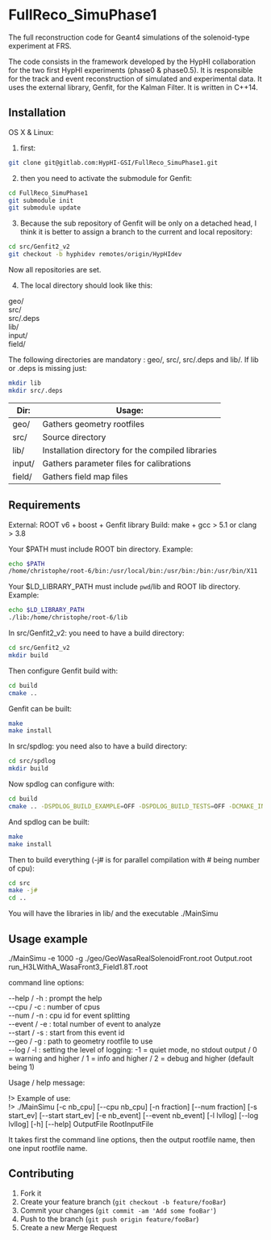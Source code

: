 # FullReco_SimuPhase1

The full reconstruction code for Geant4 simulations of the solenoid-type experiment at FRS.

The code consists in the framework developed by the HypHI collaboration for the two first
HypHI experiments (phase0 & phase0.5). It is responsible for the track and event
reconstruction of simulated and experimental data. It uses the external library, Genfit,
for the Kalman Filter. It is written in C++14.

## Installation

OS X & Linux:

1.  first:

```sh
git clone git@gitlab.com:HypHI-GSI/FullReco_SimuPhase1.git
```

2.  then you need to activate the submodule for Genfit:

```sh
cd FullReco_SimuPhase1
git submodule init
git submodule update
```

3.  Because the sub repository of Genfit will be only on a detached head, I think it is
better to assign a branch to the current and local repository:

```sh
cd src/Genfit2_v2
git checkout -b hyphidev remotes/origin/HypHIdev
```

Now all repositories are set.

4.  The local directory should look like this:

geo/ \
src/ \
src/.deps \
lib/ \
input/ \
field/

The following directories are mandatory : geo/, src/, src/.deps and lib/. 
If lib or .deps is missing just:
```sh
mkdir lib
mkdir src/.deps

```
| Dir:   | Usage:                                            |
|--------|---------------------------------------------------|
| geo/   | Gathers geometry rootfiles                        | 
| src/   | Source directory                                  |
| lib/   | Installation directory for the compiled libraries |
| input/ | Gathers parameter files for calibrations          |
| field/ | Gathers field map files                           |

## Requirements

External: ROOT v6 + boost + Genfit library
Build: make + gcc > 5.1 or clang > 3.8 

Your $PATH must include ROOT bin directory. Example:
```sh
echo $PATH
/home/christophe/root-6/bin:/usr/local/bin:/usr/bin:/bin:/usr/bin/X11
```
Your $LD_LIBRARY_PATH must include `pwd`/lib and ROOT lib directory. Example:
```sh
echo $LD_LIBRARY_PATH
./lib:/home/christophe/root-6/lib
```

In src/Genfit2_v2: you need to have a build directory:
```sh
cd src/Genfit2_v2
mkdir build
```
Then configure Genfit build with:
```sh
cd build
cmake ..
```

Genfit can be built:
```sh
make 
make install
```

In src/spdlog: you need also to have a build directory:
```sh
cd src/spdlog
mkdir build
```

Now spdlog can configure with:
```sh
cd build
cmake .. -DSPDLOG_BUILD_EXAMPLE=OFF -DSPDLOG_BUILD_TESTS=OFF -DCMAKE_INSTALL_PREFIX=..
```

And spdlog can be built:
```sh
make
make install
```

Then to build everything (-j# is for parallel compilation with # being number of cpu):
```sh
cd src
make -j#
cd ..
```

You will have the libraries in lib/ and the executable ./MainSimu


## Usage example

./MainSimu -e 1000 -g ./geo/GeoWasaRealSolenoidFront.root Output.root run_H3LWithA_WasaFront3_Field1.8T.root

command line options:

--help / -h : prompt the help \
--cpu / -c : number of cpus \
--num / -n : cpu id for event splitting \
--event / -e : total number of event to analyze \
--start / -s : start from this event id \
--geo / -g : path to geometry rootfile to use \
--log / -l : setting the level of logging: -1 = quiet mode, no stdout output / 0 = warning and higher / 1 = info and higher / 2 = debug and higher (default being 1) 


Usage / help message:

!> Example of use: \
!> ./MainSimu [-c nb_cpu] [--cpu nb_cpu] [-n fraction] [--num fraction] [-s start_ev] [--start start_ev] [-e nb_event] [--event nb_event] [-l lvllog] [--log lvllog] [-h] [--help] OutputFile RootInputFile

It takes first the command line options, then the output rootfile name, then one input rootfile name.


## Contributing

1. Fork it
2. Create your feature branch (`git checkout -b feature/fooBar`)
3. Commit your changes (`git commit -am 'Add some fooBar'`)
4. Push to the branch (`git push origin feature/fooBar`)
5. Create a new Merge Request
